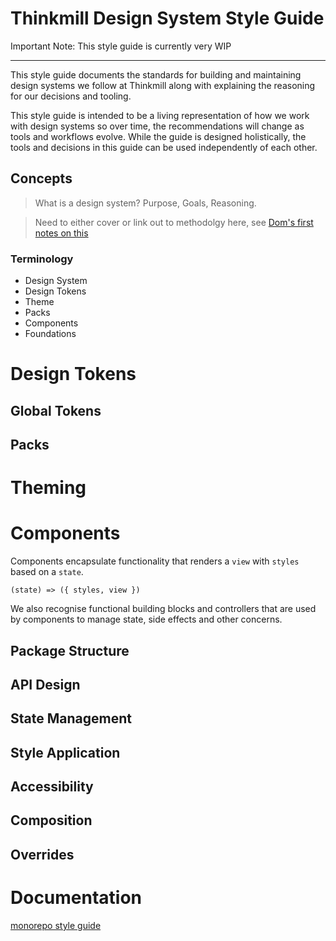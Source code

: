 # Thinkmill Design System Style Guide

Important Note: This style guide is currently very WIP

---

This style guide documents the standards for building and maintaining design systems we follow at Thinkmill along with explaining the reasoning for our decisions and tooling.

This style guide is intended to be a living representation of how we work with design systems so over time, the recommendations will change as tools and workflows evolve. While the guide is designed holistically, the tools and decisions in this guide can be used independently of each other.

## Concepts

> What is a design system? Purpose, Goals, Reasoning.

> Need to either cover or link out to methodolgy here, see [Dom's first notes on this](https://github.com/Thinkmill/design-system/blob/master/org.md)

### Terminology

- Design System
- Design Tokens
- Theme
- Packs
- Components
- Foundations

# Design Tokens

## Global Tokens

## Packs

# Theming

# Components

Components encapsulate functionality that renders a `view` with `styles` based on a `state`.

`(state) => ({ styles, view })`

We also recognise functional building blocks and controllers that are used by components to manage state, side effects and other concerns.

## Package Structure

## API Design

## State Management

## Style Application

## Accessibility

## Composition

## Overrides

# Documentation

[monorepo style guide](#)
